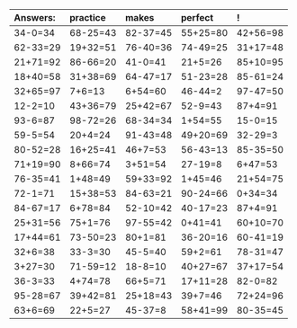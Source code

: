 | Answers: | practice | makes | perfect | ! |
| :--- | :--- | :--- | :--- | :--- |
| 34-0=34 | 68-25=43 | 82-37=45 | 55+25=80 | 42+56=98 | 
| 62-33=29 | 19+32=51 | 76-40=36 | 74-49=25 | 31+17=48 | 
| 21+71=92 | 86-66=20 | 41-0=41 | 21+5=26 | 85+10=95 | 
| 18+40=58 | 31+38=69 | 64-47=17 | 51-23=28 | 85-61=24 | 
| 32+65=97 | 7+6=13 | 6+54=60 | 46-44=2 | 97-47=50 | 
| 12-2=10 | 43+36=79 | 25+42=67 | 52-9=43 | 87+4=91 | 
| 93-6=87 | 98-72=26 | 68-34=34 | 1+54=55 | 15-0=15 | 
| 59-5=54 | 20+4=24 | 91-43=48 | 49+20=69 | 32-29=3 | 
| 80-52=28 | 16+25=41 | 46+7=53 | 56-43=13 | 85-35=50 | 
| 71+19=90 | 8+66=74 | 3+51=54 | 27-19=8 | 6+47=53 | 
| 76-35=41 | 1+48=49 | 59+33=92 | 1+45=46 | 21+54=75 | 
| 72-1=71 | 15+38=53 | 84-63=21 | 90-24=66 | 0+34=34 | 
| 84-67=17 | 6+78=84 | 52-10=42 | 40-17=23 | 87+4=91 | 
| 25+31=56 | 75+1=76 | 97-55=42 | 0+41=41 | 60+10=70 | 
| 17+44=61 | 73-50=23 | 80+1=81 | 36-20=16 | 60-41=19 | 
| 32+6=38 | 33-3=30 | 45-5=40 | 59+2=61 | 78-31=47 | 
| 3+27=30 | 71-59=12 | 18-8=10 | 40+27=67 | 37+17=54 | 
| 36-3=33 | 4+74=78 | 66+5=71 | 17+11=28 | 82-0=82 | 
| 95-28=67 | 39+42=81 | 25+18=43 | 39+7=46 | 72+24=96 | 
| 63+6=69 | 22+5=27 | 45-37=8 | 58+41=99 | 80-35=45 | 
